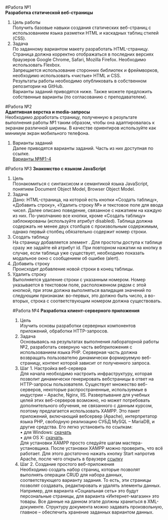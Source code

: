 #Работа №1  
**Разработка статической веб-страницы**
1. Цель работы  
    Получить базовые навыки создания статических веб-страниц с использованием языка разметки HTML и
    каскадных таблиц стилей (CSS).
2. Задача  
По заданному вариантом макету разработать HTML-страницу. Страница должна корректно
отображаться в последних версиях браузеров Google Chrome, Safari, Mozilla Firefox. Необходимо
использовать Flexbox.  
Запрещается использование сторонних библиотек и фреймворков, необходимо использовать «чистые»
HTML и CSS.  
Результаты работы необходимо опубликовать в собственном репозитории на GitHub.  
Варианты заданий приводятся ниже. Также можете предложить собственные варианты (по
согласованию с преподавателем).

#Работа №2  
**Адаптивная верстка и media-запросы**  
Необходимо доработать страницу, полученную в результате выполнения работы №1 таким образом,
чтобы она адаптировалась к экранам различной ширины. В качестве ориентиров используйте как
минимум экран мобильного телефона.  
1. Варианты заданий  
Далее приводятся варианты заданий. Часть из них доступная по ссылке.  
 [Варианты №№1-4](https://www.figma.com/file/5EGZWDsnJEomjvuHDuG6TJ/Untitled)

#Работа №3
**Знакомство с языком JavaScript**
1. Цель  
Познакомиться с синтаксисом и семантикой языка JavaScript, понятием Document Object Model, Browser
Object Model.
2. Задача  
Дано: HTML-страница, на которой есть кнопки «Создать таблицу», «Добавить строку», «Удалить строку
№» и текстовое поле для ввода чисел. Далее описано поведение, связанное с нажатием на каждую из
них. По-умолчанию все кнопки, кроме «Создать таблицу» заблокированы (используйте атрибут
disabled). Таблица должна содержать не менее двух столбцов с произвольным содержимым, однако
первый столбец обязательно содержит номер строки.
3. Создать таблицу  
На страницу добавляется элемент <table>. Для простоты доступа к таблице сразу же задайте ей атрибут
id. При повторном нажатии на кнопку в случае, если таблица уже существует, необходимо показать
модальное окно с сообщением об ошибке (alert).
4. Добавить строку  
Происходит добавление новой строки в конец таблицы.
5. Удалить строку  
Выполняется удаление строки с указанным номером. Номер указывается в текстовом поле,
расположенном рядом с этой кнопкой, при этом должна выполняться валидация значений по
следующим признакам: во-первых, это должно быть число, а во-вторых, строка с соответствующим
номером должна существовать.

#Работа №4
**Разработка клиент-серверного приложения**  
1. Цель  
Изучить основы разработки серверных компонентов приложений, обработки HTTP-запросов.
2. Задача  
Основываясь на результатах выполнения лабораторной работы №2, разработать северную часть вебприложения с использованием языка PHP. Серверная часть должна возвращать пользователю
динамически формируемую веб-страницу, контент которой зависит от полученного запроса.
3. Шаг 1. Настройка веб-сервера  
Для начала необходимо настроить инфраструктуру, которая позволит динамически генерировать вебстраницы в ответ на HTTP-запросы пользователя. Существует множество веб-серверов, некоторые
распространенные, используемые в индустрии – Apache, Nginx, IIS. Развертывание для учебных целей
этих веб-серверов возможно, но может потребовать дополнительного обучения, не связанного с
данным курсом, поэтому предлагается использовать XAMPP. Это пакет приложений, включающий вебсервер (Apache), интерпретатор языка PHP, свободную реализацию СУБД MySQL – MariaDB, и другие
средства. Его легко установить по ссылкам:  
• для Windows: [скачать](https://disk.yandex.ru/d/FyhHB4xkOyKYxQ)  
• для OS X: [скачать](https://disk.yandex.ru/d/H_L1g2J6bpPaDA).  
Для установки XAMPP просто следуйте шагам мастера-установщика. После установки XAMPP можно
проверить, что всё работает. Для этого достаточно нажать кнопку Start напротив Apache, после чего
открыть в браузере [ссылку](http://localhost/dashboard/)
4. Шаг 2. Создание простого веб-приложения  
Необходимо создать набор страниц, которые позволят выполнять операции CRUD для набора данных,
соответствующего варианту задания. То есть, эти страницы позволят создавать, редактировать и удалять элементы данных. Например, для варианта «Социальная сеть» это будут персональные
страницы, для варианта «Интернет-магазин» это товары. Все данные на данном этапе должны
храниться в XML-документе. Структуру документа можно задавать произвольную, главное – обеспечить
хранение заданных вариантом данных.
